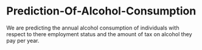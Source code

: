 # Prediction-Of-Alcohol-Consumption
We are predicting the annual alcohol consumption of individuals with respect to there employment status and the amount of tax on alcohol they pay per year.
